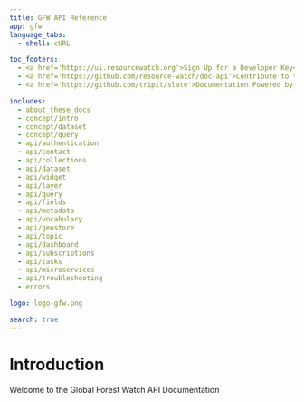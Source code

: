 ```yaml
---
title: GFW API Reference
app: gfw
language_tabs:
  - shell: cURL

toc_footers:
  - <a href='https://ui.resourcewatch.org'>Sign Up for a Developer Key</a>
  - <a href='https://github.com/resource-watch/doc-api'>Contribute to these docs</a>
  - <a href='https://github.com/tripit/slate'>Documentation Powered by Slate</a>

includes:
  - about_these_docs
  - concept/intro
  - concept/dataset
  - concept/query
  - api/authentication
  - api/contact
  - api/collections
  - api/dataset
  - api/widget
  - api/layer
  - api/query
  - api/fields
  - api/metadata
  - api/vocabulary
  - api/geostore
  - api/topic
  - api/dashboard
  - api/subscriptions
  - api/tasks
  - api/microservices
  - api/troubleshooting
  - errors

logo: logo-gfw.png

search: true
---
```


# Introduction

Welcome to the Global Forest Watch API Documentation
